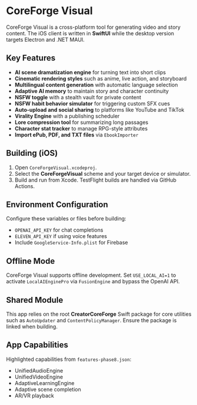 # CoreForge Visual

CoreForge Visual is a cross-platform tool for generating video and story content. The iOS client is written in **SwiftUI** while the desktop version targets Electron and .NET MAUI.

## Key Features
- **AI scene dramatization engine** for turning text into short clips
- **Cinematic rendering styles** such as anime, live action, and storyboard
- **Multilingual content generation** with automatic language selection
- **Adaptive AI memory** to maintain story and character continuity
- **NSFW toggle** with a stealth vault for private content
- **NSFW habit behavior simulator** for triggering custom SFX cues
- **Auto-upload and social sharing** to platforms like YouTube and TikTok
- **Virality Engine** with a publishing scheduler
- **Lore compression tool** for summarizing long passages
- **Character stat tracker** to manage RPG-style attributes
- **Import ePub, PDF, and TXT files** via `EbookImporter`

## Building (iOS)
1. Open `CoreForgeVisual.xcodeproj`.
2. Select the **CoreForgeVisual** scheme and your target device or simulator.
3. Build and run from Xcode. TestFlight builds are handled via GitHub Actions.


## Environment Configuration
Configure these variables or files before building:
- `OPENAI_API_KEY` for chat completions
- `ELEVEN_API_KEY` if using voice features
- Include `GoogleService-Info.plist` for Firebase

## Offline Mode
CoreForge Visual supports offline development. Set `USE_LOCAL_AI=1` to activate
`LocalAIEnginePro` via `FusionEngine` and bypass the OpenAI API.

## Shared Module
This app relies on the root **CreatorCoreForge** Swift package for core utilities such as `AutoUpdater` and `ContentPolicyManager`. Ensure the package is linked when building.

## App Capabilities

Highlighted capabilities from `features-phase8.json`:
- UnifiedAudioEngine
- UnifiedVideoEngine
- AdaptiveLearningEngine
- Adaptive scene completion
- AR/VR playback

